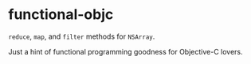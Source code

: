 # functional-objc
`reduce`, `map`, and `filter` methods for `NSArray`.

Just a hint of functional programming goodness for Objective-C lovers.

